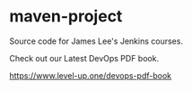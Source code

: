 # maven-project
Source code for James Lee's Jenkins courses.

Check out our Latest DevOps PDF book.

https://www.level-up.one/devops-pdf-book
